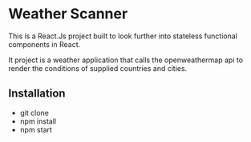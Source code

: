 # Weather Scanner
This is a React.Js project built to look further into stateless functional components in React.

It project is a weather application that calls the openweathermap api to render the conditions of supplied countries and cities.


## Installation

* git clone 
* npm install
* npm start
